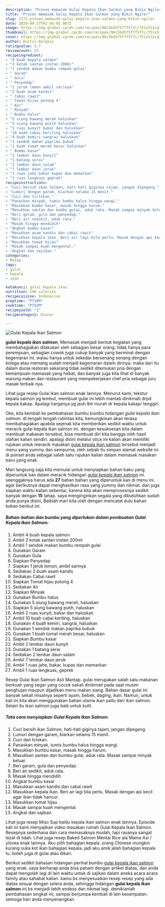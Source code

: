 ```yaml
---
description: "Proses memasak Gulai Kepala Ikan Salmon yang Bikin Ngiler"
title: "Proses memasak Gulai Kepala Ikan Salmon yang Bikin Ngiler"
slug: 2172-proses-memasak-gulai-kepala-ikan-salmon-yang-bikin-ngiler
date: 2020-09-27T02:46:05.067Z
image: https://img-global.cpcdn.com/recipes/96c5bd5f5f7f5f7c/751x532cq70/gulai-kepala-ikan-salmon-foto-resep-utama.jpg
thumbnail: https://img-global.cpcdn.com/recipes/96c5bd5f5f7f5f7c/751x532cq70/gulai-kepala-ikan-salmon-foto-resep-utama.jpg
cover: https://img-global.cpcdn.com/recipes/96c5bd5f5f7f5f7c/751x532cq70/gulai-kepala-ikan-salmon-foto-resep-utama.jpg
author: Dustin Burgess
ratingvalue: 3.7
reviewcount: 15
recipeingredient:
- "4 buah kepala salmon"
- "2 kotak santan instan 200ml"
- "1 sendok makan bumbu rempah gulai"
- " Garam"
- " Gula"
- " Penyedap"
- "1 jeruk lemon ambil sarinya"
- "2 buah asam kandis"
- " Cabai rawit"
- " Tomat hijau potong 4"
- " Air"
- " Minyak"
- " Bumbu halus"
- "5 siung bawang merah haluskan"
- "5 siung bawang putih haluskan"
- "2 ruas kunyit bakar dan haluskan"
- "10 buah cabai keriting haluskan"
- "4 buah kemiri sangrai haluskan"
- "1 sendok makan paprika bubuk"
- "1 buah tomat merah besar haluskan"
- " Bumbu kasar"
- "2 lembar daun kunyit"
- "1 batang serai"
- "2 lembar daun salam"
- "7 lembar daun jeruk"
- "1 ruas jahe bakar kupas dan memarkan"
- "1 ruas lengkuas geprek"
recipeinstructions:
- "Cuci bersih ikan Salmon, hati-hati giginya tajam, jangan dipegang."
- "Lumuri dengan garam, biarkan selama 15 menit."
- "Cuci dan tiriskan."
- "Panaskan minyak, tumis bumbu halus hingga wangi."
- "Masukkan bumbu kasar, masak hingga harum."
- "Masukkan santan dan bumbu gulai, aduk rata. Masak sampai minyak keluar."
- "Beri garam, gula dan penyedap."
- "Beri air sedikit, aduk rata."
- "Masak hingga mendidih"
- "Angkat bumbu kasar"
- "Masukkan asam kandis dan cabai rawit"
- "Masukkan kepala ikan. Beri air lagi bila perlu. Masak dengan api kecil agar ikan tidak hancur."
- "Masukkan tomat hijau"
- "Masak sampai kuah mengental."
- "Angkat dan sajikan."
categories:
- Resep
tags:
- gulai
- kepala
- ikan

katakunci: gulai kepala ikan 
nutrition: 190 calories
recipecuisine: Indonesian
preptime: "PT16M"
cooktime: "PT42M"
recipeyield: "1"
recipecategory: Dinner

---
```



![Gulai Kepala Ikan Salmon](https://img-global.cpcdn.com/recipes/96c5bd5f5f7f5f7c/751x532cq70/gulai-kepala-ikan-salmon-foto-resep-utama.jpg)

<b><i>gulai kepala ikan salmon</i></b>, Memasak menjadi bentuk kegiatan yang membahagiakan dilakukan oleh sebagian besar orang. tidak hanya para perempuan, sebagian cowok juga cukup banyak yang berminat dengan kegemaran ini. walau hanya untuk sekedar bersenang senang dengan kolega atau memang sudah menjadi kegemaran dalam dirinya. maka dari itu dalam dunia restoran sekarang tidak sedikit ditemukan pria dengan kemampuan memasak yang hebat, dan banyak juga kita lihat di banyak warung makan dan restaurant yang mempekerjakan chef pria sebagai juru masak terbaik nya.

Lihat juga resep Gulai ikan salmon enak lainnya. Menurut kami, tekstur kepala salmon yg lembut, membuat gulai ini lebih mantab dinikmati drpd kepala kakap. Apalagi harganya yg jauh lbh murah dr kepala kakap/ tenggiri.

Oke, kita kembali ke pembahasan bumbu bumbu hidangan <i>gulai kepala ikan salmon</i>. di tengah tengah rutinitas kita, kemungkinan akan terasa membahagiakan apabila sejenak kita memberikan sedikit waktu untuk meracik gulai kepala ikan salmon ini. dengan kesuksesan kita dalam membuat makanan tersebut, bisa membuat diri kita bangga oleh hasil olahan kalian sendiri. apalagi disini melalui situs ini kalian akan memiliki rujukan untuk meracik masakan <u>gulai kepala ikan salmon</u> tersebut menjadi menu yang yummy dan sempurna, oleh sebab itu simpan alamat website ini di ponsel anda sebagai salah satu rujukan kalian dalam memasak masakan baru yang enak.


Mari langsung saja kita memulai untuk menyiapkan bahan baku yang diperuntuk kan dalam meracik hidangan <u><i>gulai kepala ikan salmon</i></u> ini. seenggaknya harus ada <b>27</b> bahan bahan yang diperuntuk kan di menu ini. agar berikutnya dapat menghasilkan rasa yang yummy dan nikmat. dan juga siapkan waktu kalian sebentar, karena kita akan memprosesnya sedikit banyak dengan <b>15</b> tahap. saya menginginkan segala yang dibutuhkan sudah anda punya disini, Baiklah mari kita olah dengan mencatat dulu bahan bahan berikut ini.

<!--inarticleads1-->

##### Bahan-bahan dan bumbu yang diperlukan dalam pembuatan Gulai Kepala Ikan Salmon:

1. Ambil 4 buah kepala salmon
1. Ambil 2 kotak santan instan 200ml
1. Ambil 1 sendok makan bumbu rempah gulai
1. Gunakan  Garam
1. Gunakan  Gula
1. Siapkan  Penyedap
1. Siapkan 1 jeruk lemon, ambil sarinya
1. Sediakan 2 buah asam kandis
1. Sediakan  Cabai rawit
1. Siapkan  Tomat hijau potong 4
1. Sediakan  Air
1. Siapkan  Minyak
1. Gunakan  Bumbu halus
1. Gunakan 5 siung bawang merah, haluskan
1. Siapkan 5 siung bawang putih, haluskan
1. Ambil 2 ruas kunyit, bakar dan haluskan
1. Ambil 10 buah cabai keriting, haluskan
1. Gunakan 4 buah kemiri, sangrai, haluskan
1. Gunakan 1 sendok makan paprika bubuk
1. Gunakan 1 buah tomat merah besar, haluskan
1. Siapkan  Bumbu kasar
1. Ambil 2 lembar daun kunyit
1. Gunakan 1 batang serai
1. Sediakan 2 lembar daun salam
1. Ambil 7 lembar daun jeruk
1. Ambil 1 ruas jahe, bakar, kupas dan memarkan
1. Ambil 1 ruas lengkuas, geprek


Resep Gulai Ikan Salmon Asli Mantap. gulai merupakan salah satu makanan berkuah yang segar yang cocok sekali dinikmati pada saat musim penghujan maupun dijadikan menu makan siang. Bahan dasar gulai ini banyak sekali misalnya seperti ayam, bebek, daging, ikan. Namun, untuk kali ini kita akan menggunakan bahan utama ikan yaitu dari ikan salmon. Selain itu ikan salmon juga baik untuk kulit. 

<!--inarticleads2-->

##### Tata cara menyiapkan Gulai Kepala Ikan Salmon:

1. Cuci bersih ikan Salmon, hati-hati giginya tajam, jangan dipegang.
1. Lumuri dengan garam, biarkan selama 15 menit.
1. Cuci dan tiriskan.
1. Panaskan minyak, tumis bumbu halus hingga wangi.
1. Masukkan bumbu kasar, masak hingga harum.
1. Masukkan santan dan bumbu gulai, aduk rata. Masak sampai minyak keluar.
1. Beri garam, gula dan penyedap.
1. Beri air sedikit, aduk rata.
1. Masak hingga mendidih
1. Angkat bumbu kasar
1. Masukkan asam kandis dan cabai rawit
1. Masukkan kepala ikan. Beri air lagi bila perlu. Masak dengan api kecil agar ikan tidak hancur.
1. Masukkan tomat hijau
1. Masak sampai kuah mengental.
1. Angkat dan sajikan.


Lihat juga resep Miso Sup kaldu kepala ikan salmon enak lainnya. Episode kali ini kami menyajikan video masakan rumah Gulai Kepala Ikan Salmon. Resepnya sederhana dan cara memasaknya mudah, tapi rasanya sangat lezat di lidah. Lihat juga resep Baked Salmon Mentai Rice ala Mama Asi / ylovea enak lainnya. Aku pilih bahagian kepala. orang Chinese mungkin kurang suka kot ikan bahagian kepala. jadi aku amik jelah bahagian kepala tu. boleh juga di gulai atau dikari. 

Berikut sedikit bahasan hidangan perihal bumbu <u>gulai kepala ikan salmon</u> yang enak. saya berharap anda bisa paham dengan artikel diatas, dan anda dapat mengolah lagi di lain waktu untuk di sajikan dalam aneka acara acara family atau sahabat kalian. kamu bs menyesuaikan resep resep yang ada diatas sesuai dengan selera anda, sehingga hidangan <b>gulai kepala ikan salmon</b> ini bs menjadi lebih endess dan nikmat lagi. demikianlah pembahasan singkat ini, sampai berjumpa kembali di lain kesempatan. semoga hari anda menyenangkan.
